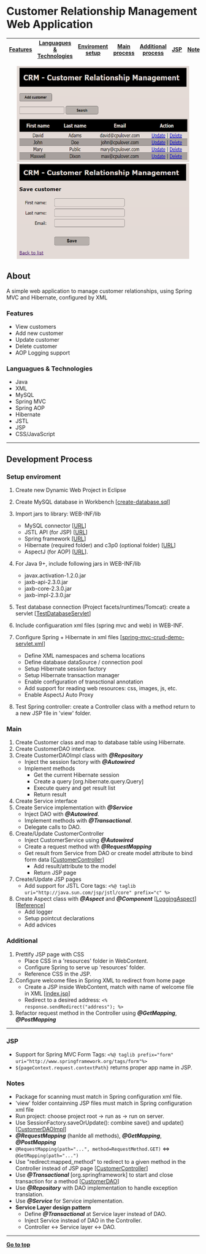 # Customer Relationship Management Web Application
|[Features](#features)|[Languagues & Technologies](#tools)|[Enviroment setup](#setup-enviroment)|[Main process](#main)|[Additional process](#additional)|[JSP](#jsp)|[Notes](#notes)|
|---|---|---|---|---|---|---|

<p align="center"><img width="450" height="250" src="./images/list-customer2.png">       <img width="450" height="250" src="./images/save-customer2.PNG"></p>

## About
A simple web application to manage customer relationships, using Spring MVC and Hibernate, configured by XML
### Features
- View customers
- Add new customer
- Update customer
- Delete customer
- AOP Logging support

<a name="tools">
   
### Languagues & Technologies
- Java
- XML
- MySQL
- Spring MVC
- Spring AOP
- Hibernate
- JSTL
- JSP
- CSS/JavaScript

---

## Development Process

### Setup enviroment
1. Create new Dynamic Web Project in Eclipse
2. Create MySQL database in Workbench 
[[create-database.sql]()]
3. Import jars to library: WEB-INF/lib
   - MySQL connector 
[[URL]()]
   - JSTL API (for JSP) 
[[URL]()]
   - Spring framework 
[[URL](https://repo.spring.io/release/org/springframework/spring/)]
   - Hibernate (required folder) and c3p0 (optional folder) 
[[URL]()]
   - AspectJ (for AOP) 
[[URL](https://mvnrepository.com/artifact/org.aspectj/aspectjweaver)].

4. For Java 9+, include following jars in WEB-INF/lib
   - javax.activation-1.2.0.jar
   - jaxb-api-2.3.0.jar
   - jaxb-core-2.3.0.jar
   - jaxb-impl-2.3.0.jar
5. Test database connection (Project facets/runtimes/Tomcat): create a servlet 
[[TestDatabaseServlet](https://github.com/cpulover-projects/crm-web-app/blob/master/src/com/cpulover/testdatabase/TestDabaseServlet.java)]
6. Include configuaration xml files (spring mvc and web) in WEB-INF.
7. Configure Spring + Hibernate in xml files
[[spring-mvc-crud-demo-servlet.xml](https://github.com/cpulover-projects/crm-web-app/blob/master/WebContent/WEB-INF/spring-mvc-crud-demo-servlet.xml)]
    - Define XML namespaces and schema locations
    - Define database dataSource / connection pool
    - Setup Hibernate session factory
    - Setup Hibernate transaction manager
    - Enable configuration of transctional annotation
    - Add support for reading web resources: css, images, js, etc.
    - Enable AspectJ Auto Proxy
8. Test Spring controller: create a Controller class with a method return to a new JSP file in 'view' folder.

### Main
1. Create Customer class and map to database table using Hibernate.
2. Create CustomerDAO interface.
3. Create CustomerDAOImpl class with *__@Repository__*
   - Inject the session factory with *__@Autowired__*
   - Implement methods
     - Get the current Hibernate session
     - Create a query [org.hibernate.query.Query]
     - Execute query and get result list
     - Return result
4. Create Service interface
5. Create Service implementation with *__@Service__*
   - Inject DAO with *__@Autowired__*.
   - Implement methods with *__@Transactional__*.
   - Delegate calls to DAO.
6. Create/Update CustomerController
   - Inject CustomerService using *__@Autowired__*
   - Create a request method with *__@RequestMapping__*
   - Get result from Service from DAO or create model attribute to bind form data 
[[CustomerController](https://github.com/cpulover-projects/crm-web-app/tree/master/src/com/cpulover/springdemo/controller)]
     - Add result/attribute to the model
     - Return JSP page
7. Create/Update JSP pages
   - Add support for JSTL Core tags: ```<%@ taglib uri="http://java.sun.com/jsp/jstl/core" prefix="c" %>```
8. Create Aspect class with *__@Aspect__* and *__@Component__* 
[[LoggingAspect](https://github.com/cpulover-projects/crm-web-app/blob/master/src/com/cpulover/springdemo/aspect/LoggingAspect.java)] 
[[Reference](https://github.com/cpulover-practice/spring-aop)]
   - Add logger 
   - Setup pointcut declarations
   - Add advices

### Additional
1. Prettify JSP page with CSS
   - Place CSS in a 'resources' folder in WebContent.
   - Configure Spring to serve up 'resources' folder.
   - Reference CSS in the JSP.
2. Configure welcome files in Spring XML to redirect from home page
   - Create a JSP inside WebContent, match with name of welcome file in XML 
[[index.jsp](https://github.com/cpulover-projects/crm-web-app/blob/master/WebContent/index.jsp)]
   - Redirect to a desired address: ```<% response.sendRedirect("address"); %>```
3. Refactor request method in the Controller using *__@GetMapping__*, *__@PostMapping__*

---

### JSP
- Support for Spring MVC Form Tags: ```<%@ taglib prefix="form" uri="http://www.springframework.org/tags/form"%>```
- ```${pageContext.request.contextPath}``` returns proper app name in JSP. 

### Notes
- Package for scanning must match in Spring configuration xml file.
- 'view' folder containning JSP files must match in Spring configuration xml file
- Run project: choose project root -> run as -> run on server.
- Use SessionFactory.saveOrUpdate(): combine save() and update()
[[CustomerDAOImpl](https://github.com/cpulover-projects/crm-web-app/blob/master/src/com/cpulover/springdemo/dao/CustomerDAOImpl.java)]
- *__@RequestMapping__* (hanlde all methods), *__@GetMapping__*, *__@PostMapping__*
- ```@RequestMapping(path="...", method=RequestMethod.GET)``` <=> ```@GetMapping(path="...")```
- Use "redirect:mapped_method" to redirect to a given method in the Controller instead of JSP page
[[CustomerController](https://github.com/cpulover-projects/crm-web-app/blob/master/src/com/cpulover/springdemo/controller/CustomerController.java)]
- Use *__@Transactional__* [org.springframework] to start and close transaction for a method 
[[CustomerDAO](https://github.com/cpulover-projects/crm-web-app/blob/master/src/com/cpulover/springdemo/dao/CustomerDAO.java)]
- Use *__@Repository__* with DAO implementation to handle exception translation.
- Use *__@Service__* for Service implementation.
- **Service Layer design pattern**
  - Define *__@Transactional__* at Service layer instead of DAO.
  - Inject Service instead of DAO in the Controller.
  - Controller <-> Service layer <-> DAO.

---
[**Go to top**](#customer-relationship-management-web-application)











